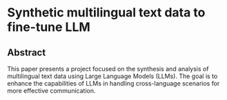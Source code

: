 # Synthetic multilingual text data to fine-tune LLM

## Abstract
This paper presents a project focused on the synthesis and analysis of multilingual text data using Large Language Models (LLMs). The goal is to enhance the capabilities of LLMs in handling cross-language scenarios for more effective communication.
